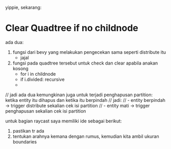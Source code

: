 yippie, sekarang:
# Clear Quadtree if no childnode
ada dua: 
1. fungsi dari bevy yang melakukan pengecekan sama seperti distribute itu
    - jajal
2. fungsi pada quadtree tersebut untuk check dan clear apabila anakan kosong
    - for i in childnode
    - if i.divided: recursive
    - 


// jadi ada dua kemungkinan juga untuk terjadi penghapusan partition: ketika entity itu dihapus dan ketika itu berpindah
// jadi: 
// - entity berpindah -> trigger distribute sekalian cek isi partition
// - entity mati -> trigger penghapusan sekalian cek isi partition


untuk bagian raycast saya memiliki ide sebagai berikut:
1. pastikan tr ada
2. tentukan arahnya kemana dengan rumus, kemudian kita ambil ukuran boundaries
